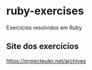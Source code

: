 # ruby-exercises
Exercícios resolvidos em Ruby


## Site dos exercícios

https://projecteuler.net/archives
